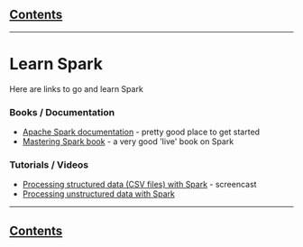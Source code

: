 <link rel='stylesheet' href='assets/css/main.css'/>

## [Contents](summary.md)
---
# Learn Spark
Here are links to go and learn Spark

### Books / Documentation
- [Apache Spark documentation](https://spark.apache.org/documentation.html) - pretty good place to get started
- [Mastering Spark book](https://jaceklaskowski.gitbooks.io/mastering-apache-spark/) - a very good 'live' book on Spark


### Tutorials / Videos
- [Processing structured data (CSV files) with Spark](https://elephantscale.com/processing-csv-files-spark-2-part-1/) - screencast
- [Processing unstructured data with Spark](https://elephantscale.com/processing-unstructured-text-data-spark-2-apis/)

---
## [Contents](summary.md)
